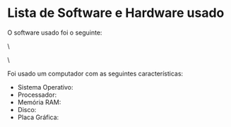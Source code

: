 # Lista de Software e Hardware usado



O software usado foi o seguinte:

\


\


Foi usado um computador com as seguintes características:

* Sistema Operativo:
* Processador:
* Memória RAM:
* Disco:
* Placa Gráfica:&#x20;
